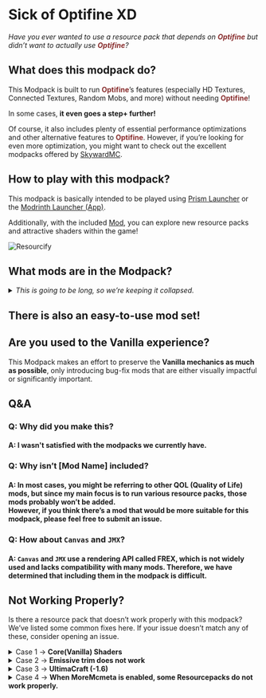 # Sick of Optifine XD

_Have you ever wanted to use a resource pack that depends on <font color=#882d2d >**Optifine**</font> but didn’t want to actually use <font color=#882d2d >**Optifine**</font>?_

## What does this modpack do?

This Modpack is built to run <font color=#882d2d >**Optifine**</font>’s features (especially HD Textures, Connected Textures, Random Mobs, and more) without needing <font color=#882d2d >**Optifine**</font>!

In some cases, **it even goes a step+ further!**

Of course, it also includes plenty of essential performance optimizations and other alternative features to <font color=#882d2d >**Optifine**</font>. However, if you’re looking for even more optimization, you might want to check out the excellent modpacks offered by [SkywardMC](https://modrinth.com/organization/skywardmc).

## How to play with this modpack?

This modpack is basically intended to be played using [Prism Launcher](https://prismlauncher.org/download/) or the [Modrinth Launcher (App)](https://modrinth.com/app).

Additionally, with the included [Mod](https://modrinth.com/mod/resourcify), you can explore new resource packs and attractive shaders within the game!

![Resourcify](https://cdn.modrinth.com/data/RLzHAoZe/images/d1a2bf740a322e78d8df960c9e4272707df3793a.png)

## What mods are in the Modpack?

<details>
<summary><i>This is going to be long, so we’re keeping it collapsed.</i></summary>

### Optimization Mods

- [Async Pack Scan](https://modrinth.com/mod/async-pack-scan) by JFronny
- [BadOptimizations](https://modrinth.com/mod/badoptimizations) by thosea
- [Better Beds](https://modrinth.com/mod/better-beds) by Motschen
- [Cull Less Leaves](https://cdn.modrinth.com/data/iG6ZHsUV/icon.png) by isxander
- [Dynamic FPS](https://modrinth.com/mod/dynamic-fps) by juliand665
- [Embeddium](https://modrinth.com/mod/embeddium) by embeddedt <small>and JellySquid <3</small>
- [Enhanced Block Entities](https://modrinth.com/mod/ebe) by FoundationGames
- [EntityCulling](https://modrinth.com/mod/entityculling) by tr7zw
- [Fast Paintings](https://modrinth.com/mod/fast-paintings) by MehVahdJukaar
- [FastQuit](https://modrinth.com/mod/fastquit) by contaria
- [FerriteCore](https://modrinth.com/mod/ferrite-core) by malte0811
- [ImmediatelyFast](https://modrinth.com/mod/immediatelyfast) by RaphiMC
- [Iris](https://modrinth.com/mod/iris) by IMS
- [Language Reload](https://modrinth.com/mod/language-reload) by Jerozgen
- [Lithium](https://modrinth.com/mod/lithium) by 2No2Name
- [ModernFix](https://modrinth.com/mod/modernfix) by embeddedt
- [Noisium](https://modrinth.com/mod/noisium) by Steveplays
- [Nvidium](https://modrinth.com/mod/nvidium) by cortex
- [OptiPainting](https://modrinth.com/mod/optipainting) by isxander
- [Remove Reloading Screen](https://modrinth.com/mod/rrls) by dima_dencep
- [Sodium Extra](https://modrinth.com/mod/sodium-extra) by FlashyReese
- [ThreadTweak](https://modrinth.com/mod/threadtweak) by getchoo

### <font color=#882d2d >**Optifine**</font> Alternatives Mods (Resourcepack)

- [Animatica](https://modrinth.com/mod/animatica) by FoundationGames
- [CIT Resewn](https://modrinth.com/mod/cit-resewn) by shsupercm
- [Continuity](https://modrinth.com/mod/continuity) by PepperCode1
- [Custom Splash Screen](https://modrinth.com/mod/custom-splash-screen) by Motschen
- [Enhanced Block Entities](https://modrinth.com/mod/ebe) by FoundationGames
- [Entity Model Features](https://modrinth.com/mod/entity-model-features) by Traben
- [Entity Sound Features](https://modrinth.com/mod/esf) by Traben
- [Entity Texture Features](https://modrinth.com/mod/entitytexturefeatures) by Traben
- [FabricBetterGrass](https://modrinth.com/mod/fabricbettergrass) by UltimatChamp
- [FabricSkyBoxes](https://modrinth.com/mod/fabricskyboxes) by AMereBagatelle
- [FabricSkyBoxes Interop](https://modrinth.com/mod/fabricskyboxes-interop) by FlashyReese
- [MoreMcmeta Emissive Textures](https://modrinth.com/mod/moremcmeta-emissive) by soir20
  - default is off
- [OptiGUI](https://modrinth.com/mod/optigui) by opekope2
- [Polytone](https://modrinth.com/mod/polytone) by MehVahdJukaar
- [Vanadium](https://modrinth.com/mod/vanadium) by AluTheCrow

#### A Higher Level

- [Athena](https://modrinth.com/mod/athena-ctm) by Terrarium
- [Chime](https://modrinth.com/mod/chime) by Emi
  - default is off
- [Fusion](https://modrinth.com/mod/fusion-connected-textures) by SuperMartijn642
- [JsonEM](https://modrinth.com/mod/jsonem) by FoundationGames
  - default is off
- [More Block Predicates](https://modrinth.com/mod/mbp) by omoflop
  - default is off
- [MoreMcmeta](https://modrinth.com/mod/moremcmeta) by soir20
  - default is off
- [Transparent](https://modrinth.com/mod/transparent) by Trikzon

### Other QOL Mods

- [3D Skin Layers](https://modrinth.com/mod/3dskinlayers) by tr7zw
- [Better Mipmaps](https://modrinth.com/mod/better-mipmaps) by sidit77
- [Block Entity Extended Rendering](https://modrinth.com/mod/beer) by jhalfsharp
- [Capes](https://modrinth.com/mod/capes) by caelthecolher
- [Cubes Without Borders](https://modrinth.com/mod/cubes-without-borders) by Kir_Antipov
- [Euphoria Patcher](https://modrinth.com/mod/euphoria-patches) by SpacEagle17
- [Fabrishot](https://modrinth.com/mod/fabrishot) by ramidzkh
- [I see you over there!](https://modrinth.com/mod/i-see-you-over-there) by Estecka
- [Iris](https://modrinth.com/mod/iris) by IMS
- [LambDynamicLights](https://modrinth.com/mod/lambdynamiclights) by LambdAurora
- [MinecraftCapes](https://modrinth.com/mod/minecraftcapes) by james090500
- [Mod Menu](https://modrinth.com/mod/modmenu) by Prospector
- [No Chat Reports](https://modrinth.com/mod/no-chat-reports) by Aizistral
- [No Resource Pack Warnings](https://modrinth.com/mod/no-resource-pack-warnings) by Space Walker
- [Recursive Resources](https://modrinth.com/mod/recursiveresources) by enjarai
- [ResolutionControl 3](https://modrinth.com/mod/resolutioncontrol3) by bgp <small>and UltimateBoomer <3</small>
- [Respackopts](https://modrinth.com/mod/respackopts) by JFronny
- [Resourcify](https://modrinth.com/mod/resourcify) by DeDiamondPro
- [Screenshot to Clipboard](https://modrinth.com/mod/screenshot-to-clipboard) by comp500
- [Sodium Shadowy Path Blocks](https://modrinth.com/mod/sodium-shadowy-path-blocks) by Rynnavinx
- [Sound Controller](https://modrinth.com/mod/sound-controller) by BVengo
- [Zoomify](https://modrinth.com/mod/zoomify) by isxander

### Fix & Tweaks

- [Centered Crosshair](https://modrinth.com/mod/centered-crosshair) by JustAlittleWolf
- [List Entry Highlight Fix](https://modrinth.com/mod/list-entry-highlight-fix) by LX86
- [Logarithmic Volume Control](https://modrinth.com/mod/logarithmic-volume-control) by girlbossdev
- [Model Gap Fix](https://modrinth.com/mod/modelfix) by MehVahdJukaar
- [Raise Sound Limit Simplified](https://modrinth.com/mod/rsls) by ishland
- [Title Fixer](https://modrinth.com/mod/title-fixer) by thegameratort
- [Translucency Fix](https://modrinth.com/mod/translucencyfix) by ruvaldak

### Lib & API

- [Architectury API](https://modrinth.com/mod/architectury-api) by shedaniel
- [Ash API](https://modrinth.com/mod/ash-api) by Trikzon
- [Cloth Config API](https://modrinth.com/mod/cloth-config) by shedaniel
- [Fabric API](https://modrinth.com/mod/fabric-api) by modmuss50
- [Fabric Language Kotlin](https://modrinth.com/mod/fabric-language-kotlin) by modmuss50
- [LibJF](https://modrinth.com/mod/libjf) by JFronny
- [Moonlight Lib](https://modrinth.com/mod/moonlight) by MehVahdJukaar
- [YetAnotherConfigLib](https://modrinth.com/mod/yacl) by isxander

### Included Resourcepacks

- [No Z-Fighting](https://modrinth.com/resourcepack/no-z-fighting) by StormDragon77

### Included Shaders

- [Complementary Shaders - Reimagined](https://modrinth.com/shader/complementary-reimagined) by EminGT
- [Complementary Shaders - Unbound](https://modrinth.com/shader/complementary-unbound) by EminGT

</details>

## There is also an easy-to-use mod set!


## Are you used to the Vanilla experience?

This Modpack makes an effort to preserve the **Vanilla mechanics as much as possible**, only introducing bug-fix mods that are either visually impactful or significantly important.

## Q&A

### Q: Why did you make this?

#### A: I wasn't satisfied with the modpacks we currently have.

### Q: Why isn’t [Mod Name] included?

#### A: In most cases, you might be referring to other QOL (Quality of Life) mods, but since my main focus is to run various resource packs, those mods probably won’t be added.<br>However, if you think there’s a mod that would be more suitable for this modpack, please feel free to submit an issue.

### Q: How about ``Canvas`` and ``JMX``?

#### A: ``Canvas`` and ``JMX`` use a rendering API called FREX, which is not widely used and lacks compatibility with many mods. Therefore, we have determined that including them in the modpack is difficult.

## Not Working Properly?

Is there a resource pack that doesn’t work properly with this modpack? We’ve listed some common fixes here. If your issue doesn’t match any of these, consider opening an issue.

<details>
<summary>Case 1 -> <b>Core(Vanilla) Shaders</b></summary>

![Core Shader Error](https://i.imgur.com/3rlAjMT.png)

### Solution

**1**, Disable ``Embeddium``, ``Iris``,``Sodium Extara``, ``Sodium Shadowy Path Blocks``, ``Vanadium``, ``Nvidium``

</details>

<details>
<summary>Case 2 -> <b>Emissive trim does not work</b></summary>

### Solution

**1**, Disable ``3D Skin Layers``

</details>

<details>
<summary>Case 3 -> <b>UltimaCraft (-1.6)</b></summary>

</br>

[**UltimaCraft**](https://modrinth.com/resourcepack/ultimacraft-main)

### Solution

**1**, Extract the relevant Resourcepack.<br>
**2**, Create a folder `polytone/block_modifiers` in `assets/minecraft/`.<br>
**3**, Move (copy) the contents of `assets/minecraft/optifine/colormap` to the folder created in 2.

※You can use Vanadium, but it’s quite buggy and not highly recommended.
</details>

<details>
<summary>Case 4 -> <b>When MoreMcmeta is enabled, some Resourcepacks do not work properly.</b></summary>

Possibly, this problem has affected the issue.

#### Impact with Iris
<https://github.com/MoreMcmeta/core/issues/97>

#### Impact with ETF
<https://github.com/MoreMcmeta/core/issues/94>
</details>
